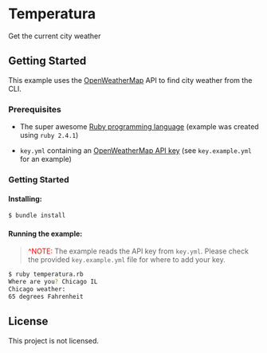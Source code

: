 
Temperatura 
===========

Get the current city weather

## Getting Started

This example uses the [OpenWeatherMap][1] API to find city weather from the CLI.

### Prerequisites

- The super awesome [Ruby programming language][2] (example was created using `ruby 2.4.1`)

- `key.yml` containing an [OpenWeatherMap API key][3] (see `key.example.yml` for an example)

### Getting Started

#### Installing: 

```bash
$ bundle install
```

#### Running the example:

> <font color='red'>^NOTE:</font> The example reads the API key from `key.yml`.  Please check the provided `key.example.yml` file for where to add your key. 

```bash
$ ruby temperatura.rb
Where are you? Chicago IL  
Chicago weather:  
65 degrees Fahrenheit   
``` 

## License

This project is not licensed.

[1]:https://openweathermap.org/
[2]:http://www.ruby-lang.org/en/
[3]:http://openweathermap.org/appid
